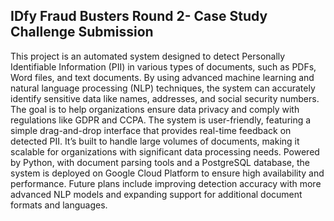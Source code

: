 IDfy Fraud Busters
Round 2- Case Study Challenge Submission
------------------------------------------------------------------------------------------------------------------------------------------------------------------------

This project is an automated system designed to detect Personally Identifiable Information (PII) in various types of documents, such as PDFs, Word files, and text documents. By using advanced machine learning and natural language processing (NLP) techniques, the system can accurately identify sensitive data like names, addresses, and social security numbers. The goal is to help organizations ensure data privacy and comply with regulations like GDPR and CCPA. 
The system is user-friendly, featuring a simple drag-and-drop interface that provides real-time feedback on detected PII. It’s built to handle large volumes of documents, making it scalable for organizations with significant data processing needs. Powered by Python, with document parsing tools and a PostgreSQL database, the system is deployed on Google Cloud Platform to ensure high availability and performance. 
Future plans include improving detection accuracy with more advanced NLP models and expanding support for additional document formats and languages.
